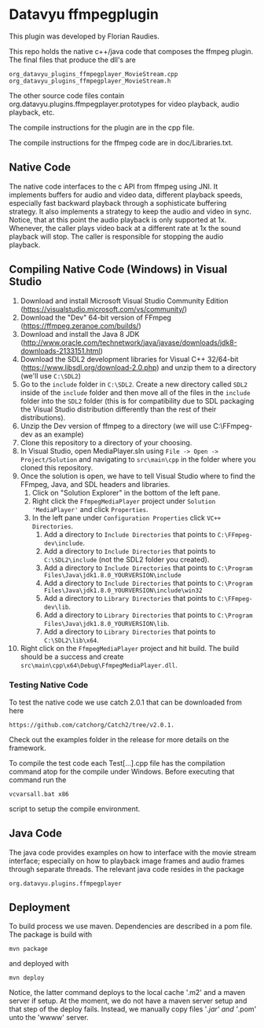 # Datavyu ffmpegplugin

This plugin was developed by Florian Raudies.

This repo holds the native c++/java code that composes the ffmpeg plugin. The final files that produce the dll's are

    org_datavyu_plugins_ffmpegplayer_MovieStream.cpp
    org_datavyu_plugins_ffmpegplayer_MovieStream.h

The other source code files contain org.datavyu.plugins.ffmpegplayer.prototypes for video playback, audio playback, etc.

The compile instructions for the plugin are in the cpp file.

The compile instructions for the ffmpeg code are in doc/Libraries.txt.


## Native Code
The native code interfaces to the c API from ffmpeg using JNI. It implements buffers for audio and video data,
different playback speeds, especially fast backward playback through a sophisticate buffering strategy. It  also
implements a strategy to keep the audio and video in sync.  Notice, that at this point the audio playback is only
supported at 1x. Whenever, the caller plays video back at a different rate at 1x the sound playback will stop. The
caller is responsible for stopping the audio playback.

## Compiling Native Code (Windows) in Visual Studio
1. Download and install Microsoft Visual Studio Community Edition (https://visualstudio.microsoft.com/vs/community/)
1. Download the "Dev" 64-bit version of FFmpeg (https://ffmpeg.zeranoe.com/builds/)
1. Download and install the Java 8 JDK (http://www.oracle.com/technetwork/java/javase/downloads/jdk8-downloads-2133151.html)
1. Download the SDL2 development libraries for Visual C++ 32/64-bit (https://www.libsdl.org/download-2.0.php) and unzip them to a directory (we'll use `C:\SDL2`)
1. Go to the `include` folder in `C:\SDL2`. Create a new directory called `SDL2` inside of the `include` folder and then move all of the files in the `include` folder into the `SDL2` folder (this is for compatibility due to SDL packaging the Visual Studio distribution differently than the rest of their distributions).
1. Unzip the Dev version of ffmpeg to a directory (we will use C:\FFmpeg-dev as an example)
1. Clone this repository to a directory of your choosing.
1. In Visual Studio, open MediaPlayer.sln using `File -> Open -> Project/Solution` and navigating to `src\main\cpp` in the folder where you cloned this repository.
1. Once the solution is open, we have to tell Visual Studio where to find the FFmpeg, Java, and SDL headers and libraries.
	1. Click on "Solution Explorer" in the bottom of the left pane.
	1. Right click the `FfmpegMediaPlayer` project under `Solution 'MediaPlayer'` and click `Properties`.
	1. In the left pane under `Configuration Properties` click `VC++ Directories`.
		1. Add a directory to `Include Directories` that points to `C:\FFmpeg-dev\include`.
		1. Add a directory to `Include Directories` that points to `C:\SDL2\include` (not the SDL2 folder you created).
		1. Add a directory to `Include Directories` that points to `C:\Program Files\Java\jdk1.8.0_YOURVERSION\include`
		1. Add a directory to `Include Directories` that points to `C:\Program Files\Java\jdk1.8.0_YOURVERSION\include\win32`
		1. Add a directory to `Library Directories` that points to `C:\FFmpeg-dev\lib`.
		1. Add a directory to `Library Directories` that points to `C:\Program Files\Java\jdk1.8.0_YOURVERSION\lib`.
		1. Add a directory to `Library Directories` that points to `C:\SDL2\lib\x64`.
1. Right click on the `FfmpegMediaPlayer` project and hit build. The build should be a success and create `src\main\cpp\x64\Debug\FfmpegMediaPlayer.dll`.

### Testing Native Code
To test the native code we use catch 2.0.1 that can be downloaded from here

    https://github.com/catchorg/Catch2/tree/v2.0.1.

Check out the examples folder in the release for more details on the framework.

To compile the test code each Test[...].cpp file has the compilation command atop for the compile under Windows.
Before executing that command run the 

    vcvarsall.bat x86 

script to setup the compile environment.

## Java Code
The java code provides examples on how to interface with the movie stream interface; especially on how to playback image
frames and audio frames through separate threads. The relevant java code resides in the package

    org.datavyu.plugins.ffmpegplayer
    
## Deployment
To build process we use maven. Dependencies are described in a pom file. The package is build with

    mvn package
    
and deployed with 

    mvn deploy
    
Notice, the latter command deploys to the local cache '.m2' and a maven server if setup. At the moment, we do not have a 
maven server setup and that step of the deploy fails. Instead, we manually copy files '*.jar' and '*.pom' unto the 
'wwww' server.